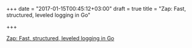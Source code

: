 +++
date = "2017-01-15T00:45:12+03:00"
draft = true
title = "Zap: Fast, structured, leveled logging in Go"

+++

<p><a href="https://github.com/uber-go/zap">Zap: Fast, structured, leveled logging in Go</a></p>
